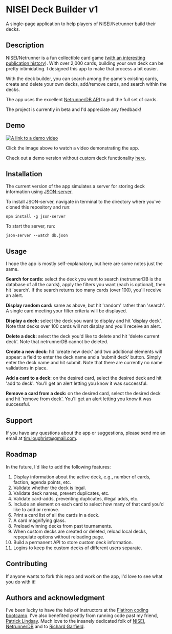 # NISEI Deck Builder v1
A single-page application to help players of NISEI/Netrunner build their decks. 

## Description
NISEI/Netrunner is a fun collectible card game ([with an interesting publication history](https://spritesanddice.com/features/project-nisei-and-future-netrunner/)). With over 2,000 cards, building your own deck can be pretty intimidating. I designed this app to make that process a bit easier.

With the deck builder, you can search among the game's existing cards, create and delete your own decks, add/remove cards, and search within the decks.

The app uses the excellent [NetrunnerDB API](https://netrunnerdb.com/api/2.0/doc) to pull the full set of cards.

The project is currently in beta and I'd appreciate any feedback!

## Demo
[![A link to a demo video](https://timloughrist.files.wordpress.com/2022/09/ksnip_20220902-144258.png)](https://youtu.be/e5T7n_SJtcU)

Click the image above to watch a video demonstrating the app.

Check out a demo version without custom deck functionality [here](http://www.timloughristprojects.com/deck-builder/).

## Installation
The current version of the app simulates a server for storing deck information using [JSON-server](https://www.npmjs.com/package/json-server).

To install JSON-server, navigate in terminal to the directory where you've cloned this repository and run:
```
npm install -g json-server
```
To start the server, run:
```
json-server --watch db.json
```

## Usage
I hope the app is mostly self-explanatory, but here are some notes just the same.

**Search for cards:** select the deck you want to search (netrunnerDB is the database of all the cards), apply the filters you want (each is optional), then hit 'search'. If the search returns too many cards (over 100), you'll receive an alert.

**Display random card:** same as above, but hit 'random' rather than 'search'. A single card meeting your filter criteria will be displayed.

**Display a deck:** select the deck you want to display and hit 'display deck'. Note that decks over 100 cards will not display and you'll receive an alert.

**Delete a deck:** select the deck you'd like to delete and hit 'delete current deck'. Note that netrunnerDB cannot be deleted.

**Create a new deck:** hit 'create new deck' and two additional elements will appear: a field to enter the deck name and a 'submit deck' button. Simply enter the deck name and hit submit. Note that there are currently no name validations in place.

**Add a card to a deck:** on the desired card, select the desired deck and hit 'add to deck'. You'll get an alert letting you know it was successful.

**Remove a card from a deck:** on the desired card, select the desired deck and hit 'remove from deck'. You'll get an alert letting you know it was successful.

## Support
If you have any questions about the app or suggestions, please send me an email at tim.loughrist@gmail.com.

## Roadmap
In the future, I'd like to add the following features:

1. Display information about the active deck, e.g., number of cards, faction, agenda points, etc.
2. Validate whether the deck is legal.
3. Validate deck names, prevent duplicates, etc.
4. Validate card-adds, preventing duplicates, illegal adds, etc.
5. Include an element on each card to select how many of that card you'd like to add or remove.
6. Print a card list of all the cards in a deck.
7. A card magnifying glass.
8. Preload winning decks from past tournaments.
9. When custom decks are created or deleted, reload local decks, repopulate options without reloading page.
10. Build a permanent API to store custom deck information.
11. Logins to keep the custom decks of different users separate.

## Contributing
If anyone wants to fork this repo and work on the app, I'd love to see what you do with it!

## Authors and acknowledgment
I've been lucky to have the help of instructors at the [Flatiron coding bootcamp](https://flatironschool.com/welcome-to-flatiron-school/?utm_source=Google&utm_medium=ppc&utm_campaign=12728169833&utm_content=127574232664&utm_term=flatiron&uqaid=513747011248&CjwKCAjwsMGYBhAEEiwAGUXJafADpgJFbJ4--7MTNBIDgpVzlW_ojAyku7GlAFULzRS0BW5RBpdGFBoCjNEQAvD_BwE&gclid=CjwKCAjwsMGYBhAEEiwAGUXJafADpgJFbJ4--7MTNBIDgpVzlW_ojAyku7GlAFULzRS0BW5RBpdGFBoCjNEQAvD_BwE). I've also benefited greatly from running code past my friend, [Patrick Lindsay](https://www.linkedin.com/in/thomaspatricklindsay/). Much love to the insanely dedicated folk of [NISEI](https://nisei.net/), [NetrunnerDB](https://netrunnerdb.com/) and to [Richard Garfield](https://en.wikipedia.org/wiki/Richard_Garfield).
